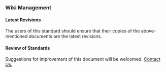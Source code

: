 ### Wiki Management

#### Latest Revisions

The users of this standard should ensure that their copies of the above-mentioned documents are the latest revisions. 
#### Review of Standards

Suggestions for improvement of this document will be welcomed. [Contact Us.](https://github.com/Datalinker-Org/Datalinker-Org.io/blob/master/contact.md)
